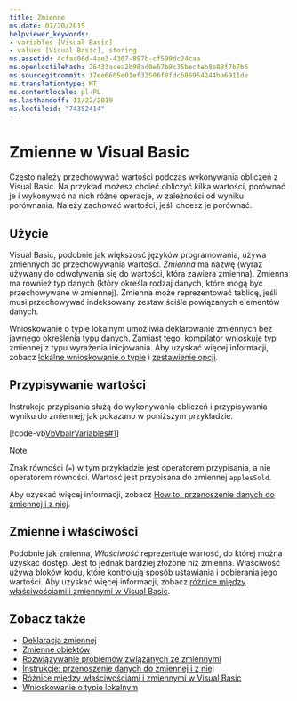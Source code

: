 ```yaml
---
title: Zmienne
ms.date: 07/20/2015
helpviewer_keywords:
- variables [Visual Basic]
- values [Visual Basic], storing
ms.assetid: 4cfaa06d-4ae3-4307-897b-cf599dc24caa
ms.openlocfilehash: 26433acea2b98ad0e67b9c35bec4eb8e88f7b7b6
ms.sourcegitcommit: 17ee6605e01ef32506f8fdc686954244ba6911de
ms.translationtype: MT
ms.contentlocale: pl-PL
ms.lasthandoff: 11/22/2019
ms.locfileid: "74352414"
---
```

# <a name="variables-in-visual-basic"></a>Zmienne w Visual Basic
Często należy przechowywać wartości podczas wykonywania obliczeń z Visual Basic. Na przykład możesz chcieć obliczyć kilka wartości, porównać je i wykonywać na nich różne operacje, w zależności od wyniku porównania. Należy zachować wartości, jeśli chcesz je porównać.  
  
## <a name="usage"></a>Użycie  
 Visual Basic, podobnie jak większość języków programowania, używa zmiennych do przechowywania wartości. *Zmienna* ma nazwę (wyraz używany do odwoływania się do wartości, która zawiera zmienna). Zmienna ma również typ danych (który określa rodzaj danych, które mogą być przechowywane w zmiennej). Zmienna może reprezentować tablicę, jeśli musi przechowywać indeksowany zestaw ściśle powiązanych elementów danych.  
  
 Wnioskowanie o typie lokalnym umożliwia deklarowanie zmiennych bez jawnego określenia typu danych. Zamiast tego, kompilator wnioskuje typ zmiennej z typu wyrażenia inicjowania. Aby uzyskać więcej informacji, zobacz [lokalne wnioskowanie o typie](../../../../visual-basic/programming-guide/language-features/variables/local-type-inference.md) i [zestawienie opcji](../../../../visual-basic/language-reference/statements/option-infer-statement.md).  
  
## <a name="assigning-values"></a>Przypisywanie wartości  
 Instrukcje przypisania służą do wykonywania obliczeń i przypisywania wyniku do zmiennej, jak pokazano w poniższym przykładzie.  
  
 [!code-vb[VbVbalrVariables#1](~/samples/snippets/visualbasic/VS_Snippets_VBCSharp/VbVbalrVariables/VB/Class1.vb#1)]  
  
> [!NOTE]
> Znak równości (`=`) w tym przykładzie jest operatorem przypisania, a nie operatorem równości. Wartość jest przypisana do zmiennej `applesSold`.  
  
 Aby uzyskać więcej informacji, zobacz [How to: przenoszenie danych do zmiennej i z niej](../../../../visual-basic/programming-guide/language-features/variables/how-to-move-data-into-and-out-of-a-variable.md).  
  
## <a name="variables-and-properties"></a>Zmienne i właściwości  
 Podobnie jak zmienna, *Właściwość* reprezentuje wartość, do której można uzyskać dostęp. Jest to jednak bardziej złożone niż zmienna. Właściwość używa bloków kodu, które kontrolują sposób ustawiania i pobierania jego wartości. Aby uzyskać więcej informacji, zobacz [różnice między właściwościami i zmiennymi w Visual Basic](../../../../visual-basic/programming-guide/language-features/procedures/differences-between-properties-and-variables.md).  
  
## <a name="see-also"></a>Zobacz także

- [Deklaracja zmiennej](../../../../visual-basic/programming-guide/language-features/variables/variable-declaration.md)
- [Zmienne obiektów](../../../../visual-basic/programming-guide/language-features/variables/object-variables.md)
- [Rozwiązywanie problemów związanych ze zmiennymi](../../../../visual-basic/programming-guide/language-features/variables/troubleshooting-variables.md)
- [Instrukcje: przenoszenie danych do zmiennej i z niej](../../../../visual-basic/programming-guide/language-features/variables/how-to-move-data-into-and-out-of-a-variable.md)
- [Różnice między właściwościami i zmiennymi w Visual Basic](../../../../visual-basic/programming-guide/language-features/procedures/differences-between-properties-and-variables.md)
- [Wnioskowanie o typie lokalnym](../../../../visual-basic/programming-guide/language-features/variables/local-type-inference.md)
